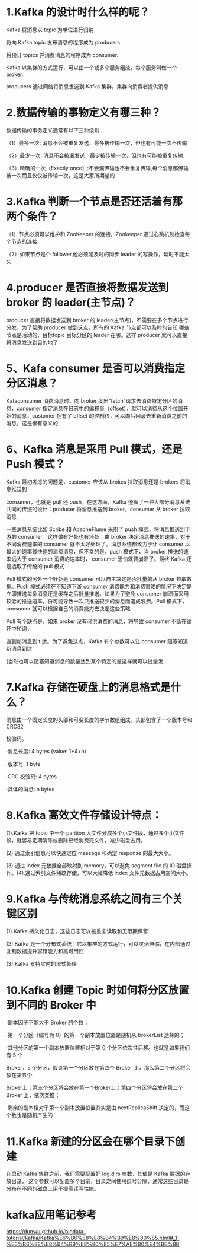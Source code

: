 # 1.Kafka 的设计时什么样的呢？

Kafka 将消息以 topic 为单位进行归纳

将向 Kafka topic 发布消息的程序成为 producers.

将预订 topics 并消费消息的程序成为 consumer.

Kafka 以集群的方式运行，可以由一个或多个服务组成，每个服务叫做一个 broker. 

producers 通过网络将消息发送到 Kafka 集群，集群向消费者提供消息

# 2.数据传输的事物定义有哪三种？

数据传输的事务定义通常有以下三种级别：

（1）最多一次: 消息不会被重复发送，最多被传输一次，但也有可能一次不传输

（2）最少一次: 消息不会被漏发送，最少被传输一次，但也有可能被重复传输.

（3）精确的一次（Exactly once）:不会漏传输也不会重复传输,每个消息都传输被一次而且仅仅被传输一次，这是大家所期望的

# 3.Kafka 判断一个节点是否还活着有那两个条件？

（1）节点必须可以维护和 ZooKeeper 的连接，Zookeeper 通过心跳机制检查每个节点的连接

（2）如果节点是个 follower,他必须能及时的同步 leader 的写操作，延时不能太久

# 4.producer 是否直接将数据发送到 broker 的 leader(主节点)？

producer 直接将数据发送到 broker 的 leader(主节点)，不需要在多个节点进行分发，为了帮助 producer 做到这点，所有的 Kafka 节点都可以及时的告知:哪些节点是活动的，目标topic 目标分区的 leader 在哪。这样 producer 就可以直接将消息发送到目的地了

# 5、Kafa consumer 是否可以消费指定分区消息？

Kafaconsumer 消费消息时，向 broker 发出"fetch"请求去消费特定分区的消息，consumer 指定消息在日志中的偏移量（offset），就可以消费从这个位置开始的消息，customer 拥有了 offset 的控制权，可以向后回滚去重新消费之前的消息，这是很有意义的

# 6、Kafka 消息是采用 Pull 模式，还是 Push 模式？

Kafka 最初考虑的问题是，customer 应该从 brokes 拉取消息还是 brokers 将消息推送到

consumer，也就是 pull 还 push。在这方面，Kafka 遵循了一种大部分消息系统共同的传统的设计：producer 将消息推送到 broker，consumer 从 broker 拉取消息

一些消息系统比如 Scribe 和 ApacheFlume 采用了 push 模式，将消息推送到下游的 consumer。这样做有好处也有坏处：由 broker 决定消息推送的速率，对于不同消费速率的 consumer 就不太好处理了。消息系统都致力于让 consumer 以最大的速率最快速的消费消息，但不幸的是，push 模式下，当 broker 推送的速率远大于 consumer 消费的速率时， consumer 恐怕就要崩溃了。最终 Kafka 还是选取了传统的 pull 模式

Pull 模式的另外一个好处是 consumer 可以自主决定是否批量的从 broker 拉取数据。Push 模式必须在不知道下游 consumer 消费能力和消费策略的情况下决定是立即推送每条消息还是缓存之后批量推送。如果为了避免 consumer 崩溃而采用较低的推送速率，将可能导致一次只推送较少的消息而造成浪费。Pull 模式下，consumer 就可以根据自己的消费能力去决定这些策略

Pull 有个缺点是，如果 broker 没有可供消费的消息，将导致 consumer 不断在循环中轮询， 

直到新消息到 t 达。为了避免这点，Kafka 有个参数可以让 consumer 阻塞知道新消息到达

(当然也可以阻塞知道消息的数量达到某个特定的量这样就可以批量发

# 7.Kafka 存储在硬盘上的消息格式是什么？

消息由一个固定长度的头部和可变长度的字节数组组成。头部包含了一个版本号和 CRC32

校验码。

·消息长度: 4 bytes (value: 1+4+n)

·版本号: 1 byte

·CRC 校验码: 4 bytes

·具体的消息: n bytes

# 8.Kafka 高效文件存储设计特点：

(1).Kafka 把 topic 中一个 parition 大文件分成多个小文件段，通过多个小文件段，就容易定期清除或删除已经消费完文件，减少磁盘占用。

(2).通过索引信息可以快速定位 message 和确定 response 的最大大小。

(3).通过 index 元数据全部映射到 memory，可以避免 segment file 的 IO 磁盘操作。(4).通过索引文件稀疏存储，可以大幅降低 index 文件元数据占用空间大小。

# 9.Kafka 与传统消息系统之间有三个关键区别

(1).Kafka 持久化日志，这些日志可以被重复读取和无限期保留

(2).Kafka 是一个分布式系统：它以集群的方式运行，可以灵活伸缩，在内部通过复制数据提升容错能力和高可用性

(3).Kafka 支持实时的流式处理

# 10.Kafka 创建 Topic 时如何将分区放置到不同的 Broker 中

·副本因子不能大于 Broker 的个数；

·第一个分区（编号为 0）的第一个副本放置位置是随机从 brokerList 选择的；

·其他分区的第一个副本放置位置相对于第 0 个分区依次往后移。也就是如果我们有 5 个

Broker，5 个分区，假设第一个分区放在第四个 Broker 上，那么第二个分区将会放在第五个

Broker上；第三个分区将会放在第一个Broker上；第四个分区将会放在第二个Broker 上，依次类推；

·剩余的副本相对于第一个副本放置位置其实是由 nextReplicaShift 决定的，而这个数也是随机产生的

# 11.Kafka 新建的分区会在哪个目录下创建

在启动 Kafka 集群之前，我们需要配置好 log.dirs 参数，其值是 Kafka 数据的存放目录， 这个参数可以配置多个目录，目录之间使用逗号分隔，通常这些目录是分布在不同的磁盘上用于提高读写性能。



 

# kafka应用笔记参考
https://dunwu.github.io/bigdata-tutorial/kafka/Kafka%E6%B6%88%E8%B4%B9%E8%80%85.html#_1-%E6%B6%88%E8%B4%B9%E8%80%85%E7%AE%80%E4%BB%8B